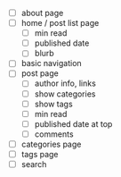   - [ ] about page
  - [ ] home / post list page
    - [ ] min read
    - [ ] published date
    - [ ] blurb
  - [ ] basic navigation
  - [ ] post page
    - [ ] author info, links
    - [ ] show categories
    - [ ] show tags
    - [ ] min read
    - [ ] published date at top
    - [ ] comments
  - [ ] categories page
  - [ ] tags page
  - [ ] search
